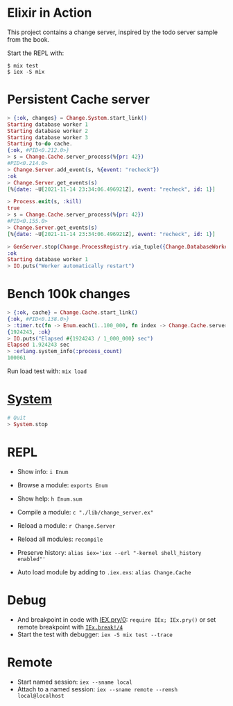 # Elixir in Action

This project contains a change server, inspired by the todo server sample from the book.

Start the REPL with:

```
$ mix test
$ iex -S mix
```

# Persistent Cache server

```elixir
> {:ok, changes} = Change.System.start_link()
Starting database worker 1
Starting database worker 2
Starting database worker 3
Starting to-do cache.
{:ok, #PID<0.212.0>}
> s = Change.Cache.server_process(%{pr: 42})
#PID<0.214.0>
> Change.Server.add_event(s, %{event: "recheck"})
:ok
> Change.Server.get_events(s)
[%{date: ~U[2021-11-14 23:34:06.496921Z], event: "recheck", id: 1}]

> Process.exit(s, :kill)
true
> s = Change.Cache.server_process(%{pr: 42})
#PID<0.155.0>
> Change.Server.get_events(s)
[%{date: ~U[2021-11-14 23:34:06.496921Z], event: "recheck", id: 1}]

> GenServer.stop(Change.ProcessRegistry.via_tuple({Change.DatabaseWorker, 1}))
:ok
Starting database worker 1
> IO.puts("Worker automatically restart")
```

# Bench 100k changes

```elixir
> {:ok, cache} = Change.Cache.start_link()
{:ok, #PID<0.138.0>}
> :timer.tc(fn -> Enum.each(1..100_000, fn index -> Change.Cache.server_process(%{pr: index}) end) end)
{1924243, :ok}
> IO.puts("Elapsed #{1924243 / 1_000_000} sec")
Elapsed 1.924243 sec
> :erlang.system_info(:process_count)
100061
```

Run load test with: `mix load`

# [System](https://hexdocs.pm/elixir/System.html)

```elixir
# Quit
> System.stop
```

# REPL

* Show info: `i Enum`
* Browse a module: `exports Enum`
* Show help: `h Enum.sum`

* Compile a module: `c "./lib/change_server.ex"`

* Reload a module: `r Change.Server`
* Reload all modules: `recompile`

* Preserve history: `alias iex='iex --erl "-kernel shell_history enabled"'`
* Auto load module by adding to `.iex.exs`: `alias Change.Cache`

# Debug

* And breakpoint in code with [IEX.pry/0](https://hexdocs.pm/iex/IEx.html#pry/0): `require IEx; IEx.pry()` or set remote breakpoint with [`IEx.break!/4`](https://hexdocs.pm/iex/IEx.html#break!/4)
* Start the test with debugger: `iex -S mix test --trace`

# Remote

* Start named session: `iex --sname local`
* Attach to a named session: `iex --sname remote --remsh local@localhost`
